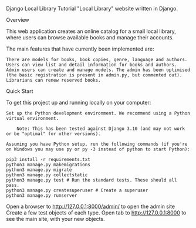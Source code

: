 Django Local Library
Tutorial "Local Library" website written in Django.

Overview

This web application creates an online catalog for a small local library, where users can browse available books and manage their accounts.

The main features that have currently been implemented are:

    There are models for books, book copies, genre, language and authors.
    Users can view list and detail information for books and authors.
    Admin users can create and manage models. The admin has been optimised (the basic registration is present in admin.py, but commented out).
    Librarians can renew reserved books.

Quick Start

To get this project up and running locally on your computer:

    Set up the Python development environment. We recommend using a Python virtual environment.

        Note: This has been tested against Django 3.10 (and may not work or be "optimal" for other versions).

    Assuming you have Python setup, run the following commands (if you're on Windows you may use py or py -3 instead of python to start Python):

    pip3 install -r requirements.txt
    python3 manage.py makemigrations
    python3 manage.py migrate
    python3 manage.py collectstatic
    python3 manage.py test # Run the standard tests. These should all pass.
    python3 manage.py createsuperuser # Create a superuser
    python3 manage.py runserver

Open a browser to http://127.0.0.1:8000/admin/ to open the admin site
Create a few test objects of each type.
Open tab to http://127.0.0.1:8000 to see the main site, with your new objects.

